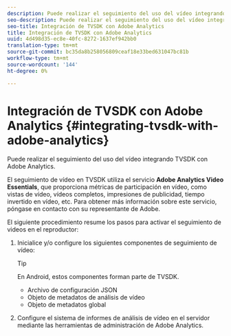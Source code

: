 ```yaml
---
description: Puede realizar el seguimiento del uso del vídeo integrando TVSDK con Adobe Analytics.
seo-description: Puede realizar el seguimiento del uso del vídeo integrando TVSDK con Adobe Analytics.
seo-title: Integración de TVSDK con Adobe Analytics
title: Integración de TVSDK con Adobe Analytics
uuid: 4d498d35-ec8e-40fc-8272-1637ef942bb0
translation-type: tm+mt
source-git-commit: bc35da8b258056809ceaf18e33bed631047bc81b
workflow-type: tm+mt
source-wordcount: '144'
ht-degree: 0%

---
```



# Integración de TVSDK con Adobe Analytics {#integrating-tvsdk-with-adobe-analytics}

Puede realizar el seguimiento del uso del vídeo integrando TVSDK con Adobe Analytics.

El seguimiento de vídeo en TVSDK utiliza el servicio **Adobe Analytics Video Essentials**, que proporciona métricas de participación en vídeo, como vistas de vídeo, vídeos completos, impresiones de publicidad, tiempo invertido en vídeo, etc. Para obtener más información sobre este servicio, póngase en contacto con su representante de Adobe.

El siguiente procedimiento resume los pasos para activar el seguimiento de videos en el reproductor:

1. Inicialice y/o configure los siguientes componentes de seguimiento de vídeo:

   >[!TIP]
   >
   >En Android, estos componentes forman parte de TVSDK.

   * Archivo de configuración JSON
   * Objeto de metadatos de análisis de vídeo
   * Objeto de metadatos global

1. Configure el sistema de informes de análisis de vídeo en el servidor mediante las herramientas de administración de Adobe Analytics.